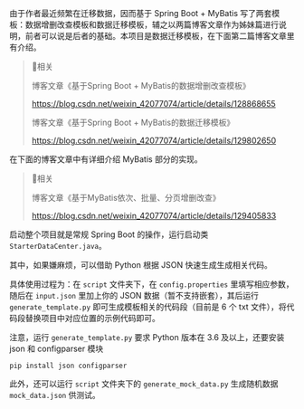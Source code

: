 由于作者最近频繁在迁移数据，因而基于 Spring Boot + MyBatis 写了两套模板：数据增删改查模板和数据迁移模板，辅之以两篇博客文章作为姊妹篇进行说明，前者可以说是后者的基础。本项目是数据迁移模板，在下面第二篇博客文章里有介绍。

> 💬相关
>
> 博客文章《基于Spring Boot + MyBatis的数据增删改查模板》
>
> https://blog.csdn.net/weixin_42077074/article/details/128868655
>
> 博客文章《基于Spring Boot + MyBatis的数据迁移模板》
>
> https://blog.csdn.net/weixin_42077074/article/details/129802650

在下面的博客文章中有详细介绍 MyBatis 部分的实现。

> 💬相关
>
> 博客文章《基于MyBatis依次、批量、分页增删改查》
>
> https://blog.csdn.net/weixin_42077074/article/details/129405833

启动整个项目就是常规 Spring Boot 的操作，运行启动类 `StarterDataCenter.java`。

其中，如果嫌麻烦，可以借助 Python 根据 JSON 快速生成生成相关代码。

具体使用过程为：在 `script` 文件夹下，在 `config.properties` 里填写相应参数，随后在 `input.json` 里加上你的 JSON 数据（暂不支持嵌套），其后运行 `generate_template.py` 即可生成模板相关的代码段（目前是 6 个 txt 文件），将代码段替换项目中对应位置的示例代码即可。

注意，运行 `generate_template.py` 要求 Python 版本在 3.6 及以上，还要安装 json 和 configparser 模块

```shell
pip install json configparser
```

此外，还可以运行 `script` 文件夹下的 `generate_mock_data.py` 生成随机数据 `mock_data.json` 供测试。
